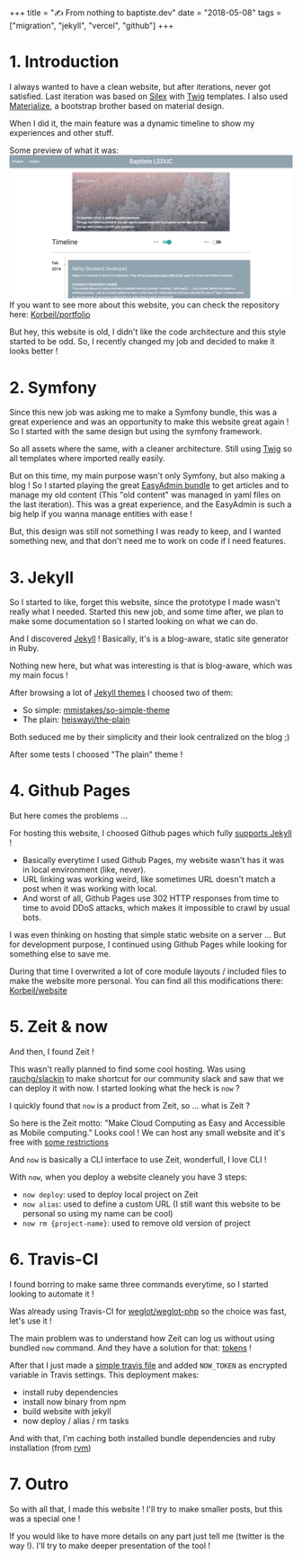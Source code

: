 +++
title = "✍️ From nothing to baptiste.dev"
date = "2018-05-08"
tags = ["migration", "jekyll", "vercel", "github"]
+++

# 1. Introduction

I always wanted to have a clean website, but after iterations, never got satisfied.
Last iteration was based on [Silex](https://silex.symfony.com/) with [Twig](https://twig.symfony.com/) templates.
I also used [Materialize](https://materializecss.com/), a bootstrap brother based on material design.

When I did it, the main feature was a dynamic timeline to show my experiences and other stuff.

Some preview of what it was:
![Last website iteration](/assets/from-nothing-to-baptiste-leduc-now-sh-1.png)
If you want to see more about this website, you can check the repository here: [Korbeil/portfolio](https://github.com/Korbeil/portfolio)

But hey, this website is old, I didn't like the code architecture and this style started to be odd.
So, I recently changed my job and decided to make it looks better !

# 2. Symfony

Since this new job was asking me to make a Symfony bundle, this was a great experience and was an opportunity to make this website great again !
So I started with the same design but using the symfony framework.

So all assets where the same, with a cleaner architecture.
Still using [Twig](https://twig.symfony.com/) so all templates where imported really easily.

But on this time, my main purpose wasn't only Symfony, but also making a blog !
So I started playing the great [EasyAdmin bundle](https://symfony.com/doc/master/bundles/EasyAdminBundle/index.html) to get articles and to manage my old content (This "old content" was managed in yaml files on the last iteration).
This was a great experience, and the EasyAdmin is such a big help if you wanna manage entities with ease !

But, this design was still not something I was ready to keep, and I wanted something new, and that don't need me to work on code if I need features.

# 3. Jekyll

So I started to like, forget this website, since the prototype I made wasn't really what I needed.
Started this new job, and some time after, we plan to make some documentation so I started looking on what we can do.

And I discovered [Jekyll](https://jekyllrb.com/) !
Basically, it's is a blog-aware, static site generator in Ruby.

Nothing new here, but what was interesting is that is blog-aware, which was my main focus !

After browsing a lot of [Jekyll themes](http://themes.jekyllrc.org/) I choosed two of them:
- So simple: [mmistakes/so-simple-theme](https://github.com/mmistakes/so-simple-theme)
- The plain: [heiswayi/the-plain](https://github.com/heiswayi/the-plain)

Both seduced me by their simplicity and their look centralized on the blog ;)

After some tests I choosed "The plain" theme !

# 4. Github Pages

But here comes the problems ...

For hosting this website, I choosed Github pages which fully [supports Jekyll](https://help.github.com/articles/using-jekyll-as-a-static-site-generator-with-github-pages/) !

- Basically everytime I used Github Pages, my website wasn't has it was in local environment (like, never).
- URL linking was working weird, like sometimes URL doesn't match a post when it was working with local.
- And worst of all, Github Pages use 302 HTTP responses from time to time to avoid DDoS attacks, which makes it impossible to crawl by usual bots.

I was even thinking on hosting that simple static website on a server ...
But for development purpose, I continued using Github Pages while looking for something else to save me.

During that time I overwrited a lot of core module layouts / included files to make the website more personal.
You can find all this modifications there: [Korbeil/website](https://github.com/Korbeil/website)

# 5. Zeit & now

And then, I found Zeit !

This wasn't really planned to find some cool hosting.
Was using [rauchg/slackin](https://github.com/rauchg/slackin) to make shortcut for our community slack and saw that we can deploy it with now.
I started looking what the heck is `now` ?

I quickly found that `now` is a product from Zeit, so ... what is Zeit ?

So here is the Zeit motto: "Make Cloud Computing as Easy and Accessible as Mobile computing."
Looks cool ! We can host any small website and it's free with [some restrictions](https://zeit.co/pricing)

And `now` is basically a CLI interface to use Zeit, wonderfull, I love CLI !

With `now`, when you deploy a website cleanely you have 3 steps:
- `now deploy`: used to deploy local project on Zeit
- `now alias`: used to define a custom URL (I still want this website to be personal so using my name can be cool)
- `now rm {project-name}`: used to remove old version of project

# 6. Travis-CI

I found borring to make same three commands everytime, so I started looking to automate it !

Was already using Travis-CI for [weglot/weglot-php](https://github.com/weglot/weglot-php/blob/develop/.travis.yml) so the choice was fast, let's use it !

The main problem was to understand how Zeit can log us without using bundled `now` command.
And they have a solution for that: [tokens](https://zeit.co/blog/introducing-api-tokens-management) !

After that I just made a [simple travis file](https://github.com/Korbeil/website/blob/master/.travis.yml) and added `NOW_TOKEN` as encrypted variable in Travis settings.
This deployment makes:
- install ruby dependencies
- install now binary from npm
- build website with jekyll
- now deploy / alias / rm tasks

And with that, I'm caching both installed bundle dependencies and ruby installation (from [rvm](https://rvm.io/))

# 7. Outro

So with all that, I made this website !
I'll try to make smaller posts, but this was a special one !

If you would like to have more details on any part just tell me (twitter is the way !).
I'll try to make deeper presentation of the tool !